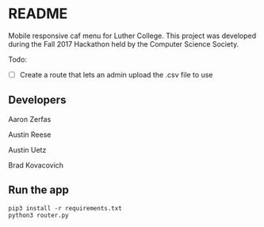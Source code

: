 # README

Mobile responsive caf menu for Luther College. This project was developed during the Fall 2017 Hackathon held by the Computer Science Society. 

Todo:
- [ ] Create a route that lets an admin upload the .csv file to use

## Developers
Aaron Zerfas

Austin Reese

Austin Uetz

Brad Kovacovich


## Run the app
```
pip3 install -r requirements.txt
python3 router.py
```
